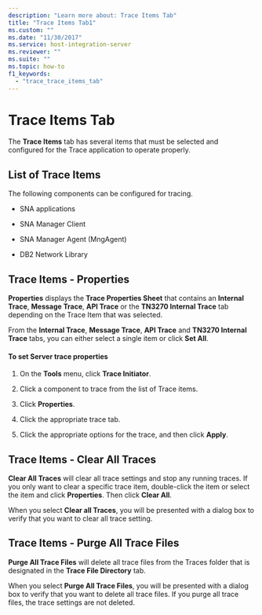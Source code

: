 ```yaml
---
description: "Learn more about: Trace Items Tab"
title: "Trace Items Tab1"
ms.custom: ""
ms.date: "11/30/2017"
ms.service: host-integration-server
ms.reviewer: ""
ms.suite: ""
ms.topic: how-to
f1_keywords: 
  - "trace_trace_items_tab"
---
```

# Trace Items Tab
The **Trace Items** tab has several items that must be selected and configured for the Trace application to operate properly.  
  
## List of Trace Items  
 The following components can be configured for tracing.  
  
-   SNA applications  
  
-   SNA Manager Client  
  
-   SNA Manager Agent (MngAgent)  
  
-   DB2 Network Library  
  
## Trace Items - Properties  
 **Properties** displays the **Trace Properties Sheet** that contains an **Internal Trace**, **Message Trace**, **API Trace** or the **TN3270 Internal Trace** tab depending on the Trace Item that was selected.  
  
 From the **Internal Trace**, **Message Trace**, **API Trace** and **TN3270 Internal Trace** tabs, you can either select a single item or click **Set All**.  
  
#### To set Server trace properties  
  
1.  On the **Tools** menu, click **Trace Initiator**.  
  
2.  Click a component to trace from the list of Trace items.  
  
3.  Click **Properties**.  
  
4.  Click the appropriate trace tab.  
  
5.  Click the appropriate options for the trace, and then click **Apply**.  
  
## Trace Items - Clear All Traces  
 **Clear All Traces** will clear all trace settings and stop any running traces. If you only want to clear a specific trace item, double-click the item or select the item and click **Properties**. Then click **Clear All**.  
  
 When you select **Clear all Traces**, you will be presented with a dialog box to verify that you want to clear all trace setting.  
  
## Trace Items - Purge All Trace Files  
 **Purge All Trace Files** will delete all trace files from the Traces folder that is designated in the **Trace File Directory** tab.  
  
 When you select **Purge All Trace Files**, you will be presented with a dialog box to verify that you want to delete all trace files. If you purge all trace files, the trace settings are not deleted.
